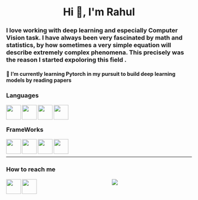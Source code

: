 <h1 align="center">Hi 👋, I'm Rahul</h1>
<h3 align="left">I love working with deep learning and especially Computer Vision task. I have always been very fascinated by math and statistics, by how sometimes a very simple equation will describe extremely complex phenomena. This precisely was the reason I started expoloring this field .</h3>

#### 🌱 I’m currently learning **Pytorch in my pursuit to build deep learning models by reading papers**

### Languages

<img align="left" height="40" width="40" src="https://devicons.github.io/devicon/devicon.git/icons/c/c-original.svg" />
<img align="left" height="40" width="40" src="https://devicons.github.io/devicon/devicon.git/icons/cplusplus/cplusplus-original.svg" />
<img align="left" height="40" width="40" src="https://devicons.github.io/devicon/devicon.git/icons/python/python-original.svg" />
<img align="left" height="40" width="40" src="https://devicons.github.io/devicon/devicon.git/icons/java/java-original-wordmark.svg" />

<br/>
<br/>

### FrameWorks

<img align="left" height="40" width="40" src="https://upload.wikimedia.org/wikipedia/commons/thumb/a/ae/Keras_logo.svg/1200px-Keras_logo.svg.png" />
<img align="left" height="40" width="40" src="https://www.vectorlogo.zone/logos/tensorflow/tensorflow-icon.svg" />
<img align="left" height="40" width="40" src="https://www.vectorlogo.zone/logos/pytorch/pytorch-icon.svg" />
<img align="left" height="40" width="40" src="https://www.vectorlogo.zone/logos/opencv/opencv-icon.svg" />

<br/>
<br/>

<hr/>

### How to reach me
<p align="center">
<a href="mailto: ramalik00@gmail.com" target="_blank"><img align="left" height="40" width="40" src="https://cdn.jsdelivr.net/npm/simple-icons@v3/icons/gmail.svg" /></a>
<a href="https://www.linkedin.com/in/rahulmalik--iitbhu/" target="_blank"><img align="left" height="40" width="40" src="https://cdn.jsdelivr.net/npm/simple-icons@v3/icons/linkedin.svg" /></a>

</p>

<p align="center">

<img src="https://visitor-badge.laobi.icu/badge?page_id=ramalik00.ramalik00" />

</p>





